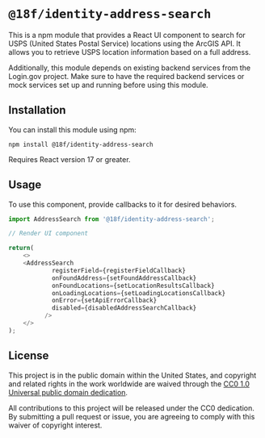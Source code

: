 # `@18f/identity-address-search`

This is a npm module that provides a React UI component to search for USPS (United States Postal Service) locations using the ArcGIS API. It allows you to retrieve USPS location information based on a full address.

Additionally, this module depends on existing backend services from the Login.gov project. Make sure to have the required backend services or mock services set up and running before using this module.

## Installation

You can install this module using npm:

```shell
npm install @18f/identity-address-search
```

Requires React version 17 or greater.

## Usage

To use this component, provide callbacks to it for desired behaviors.

```typescript jsx
import AddressSearch from '@18f/identity-address-search';

// Render UI component

return(
    <>
    <AddressSearch
            registerField={registerFieldCallback}
            onFoundAddress={setFoundAddressCallback}
            onFoundLocations={setLocationResultsCallback}
            onLoadingLocations={setLoadingLocationsCallback}
            onError={setApiErrorCallback}
            disabled={disabledAddressSearchCallback}
          />
    </>
);
```

## License

This project is in the public domain within the United States, and copyright and related rights in the work worldwide are waived through the [CC0 1.0 Universal public domain dedication](https://creativecommons.org/publicdomain/zero/1.0/).

All contributions to this project will be released under the CC0 dedication. By submitting a pull request or issue, you are agreeing to comply with this waiver of copyright interest.
